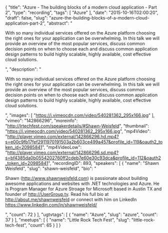 {
  "title": "Azure - The building blocks of a modern cloud application - Part 2",
  "type": "recording",
  "tags": [
    "Azure"
  ],
  "date": "2015-10-16T02:00:20",
  "draft": false,
  "slug": "azure-the-building-blocks-of-a-modern-cloud-application-part-2",
  "abstract": "<p>With so many individual services offered on the Azure platform choosing the right ones for your application can be overwhelming. In this talk we will provide an overview of the most popular services, discuss common decision points on when to choose each and discuss common application design patterns to build highly scalable, highly available, cost effective cloud solutions.</p>",
  "description": "<p>With so many individual services offered on the Azure platform choosing the right ones for your application can be overwhelming. In this talk we will provide an overview of the most popular services, discuss common decision points on when to choose each and discuss common application design patterns to build highly scalable, highly available, cost effective cloud solutions.</p>",
  "images": [
    "https://i.vimeocdn.com/video/540281362_295x166.jpg"
  ],
  "vimeo": "142866296",
  "moreinfo": "http://lrtechfest.com/speakerdetails/#Shawn-Weisfeld",
  "thumbnail": "https://i.vimeocdn.com/video/540281362_295x166.jpg",
  "mp4Video": "http://player.vimeo.com/external/142866296.hd.mp4?s=e00c9fb17fef2911970191503a2b603ce499a457&profile_id=119&oauth2_token_id=20985841",
  "mp4VideoLow": "http://player.vimeo.com/external/142866296.sd.mp4?s=bf4385da0b0554202760ff2cdeb7e60e30c93dca&profile_id=112&oauth2_token_id=20985841",
  "recordingID": 893,
  "speakers": [
    {
      "name": "Shawn Weisfeld",
      "slug": "shawn-weisfeld",
      "bio": "<p>Shawn (http://www.shawnweisfeld.com) is passionate about building awesome applications and websites with .NET technologies and Azure. He is Program Manager for Azure Stroage for Microsoft based in Austin TX and founder of http://UserGroup.tv. Read his full bio at http://about.me/shawnweisfeld or connect with him on LinkedIn https://www.linkedin.com/in/shawnweisfeld/</p>",
      "count": 72
    }
  ],
  "ugtvtags": [
    {
      "name": "Azure",
      "slug": "azure",
      "count": 37
    }
  ],
  "meetups": [
    {
      "name": "Little Rock Tech Fest",
      "slug": "little-rock-tech-fest",
      "count": 65
    }
  ]
}